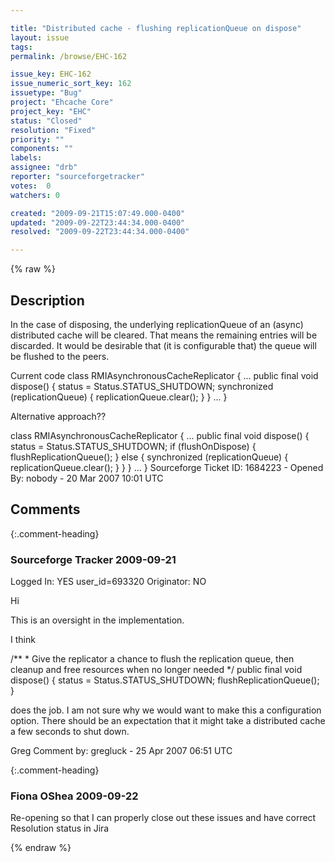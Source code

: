 ```yaml
---

title: "Distributed cache - flushing replicationQueue on dispose"
layout: issue
tags: 
permalink: /browse/EHC-162

issue_key: EHC-162
issue_numeric_sort_key: 162
issuetype: "Bug"
project: "Ehcache Core"
project_key: "EHC"
status: "Closed"
resolution: "Fixed"
priority: ""
components: ""
labels: 
assignee: "drb"
reporter: "sourceforgetracker"
votes:  0
watchers: 0

created: "2009-09-21T15:07:49.000-0400"
updated: "2009-09-22T23:44:34.000-0400"
resolved: "2009-09-22T23:44:34.000-0400"

---
```




{% raw %}



## Description

<div markdown="1" class="description">

In the case of disposing, the underlying replicationQueue of an (async) distributed cache will be cleared. That means the remaining entries will be discarded. It would be desirable that (it is configurable that) the queue will be flushed to the peers.

Current code
 class RMIAsynchronousCacheReplicator \{
   ... 
   public final void dispose() \{
        status = Status.STATUS_SHUTDOWN;
        synchronized (replicationQueue) {
            replicationQueue.clear();
        }
   \}
   ... 
\}

Alternative approach??

class RMIAsynchronousCacheReplicator \{
   ... 
   public final void dispose() \{
        status = Status.STATUS_SHUTDOWN;
        if (flushOnDispose) {
             flushReplicationQueue();
        } else {
             synchronized (replicationQueue) {
                 replicationQueue.clear();
             }
        }
   \}
   ... 
\}
Sourceforge Ticket ID: 1684223 - Opened By: nobody - 20 Mar 2007 10:01 UTC

</div>

## Comments


{:.comment-heading}
### **Sourceforge Tracker** <span class="date">2009-09-21</span>

<div markdown="1" class="comment">

Logged In: YES 
user\_id=693320
Originator: NO

Hi

This is an oversight in the implementation. 

I think 

/\*\*
     * Give the replicator a chance to flush the replication queue, then cleanup and free resources when no longer needed
     */
    public final void dispose() {
        status = Status.STATUS_SHUTDOWN;
        flushReplicationQueue();
    }

does the job. I am not sure why we would want to make this a configuration option. There should be an expectation that it might take a distributed cache a few seconds to shut down.

Greg
Comment by: gregluck - 25 Apr 2007 06:51 UTC

</div>


{:.comment-heading}
### **Fiona OShea** <span class="date">2009-09-22</span>

<div markdown="1" class="comment">

Re-opening so that I can properly close out these issues and have correct Resolution status in Jira

</div>



{% endraw %}

